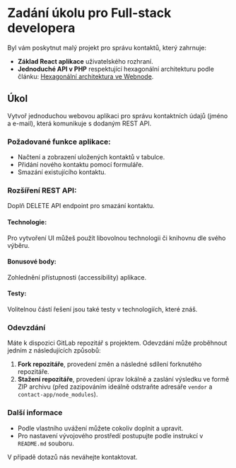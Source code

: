 # Zadání úkolu pro Full-stack developera

Byl vám poskytnut malý projekt pro správu kontaktů, který zahrnuje:
- **Základ React aplikace** uživatelského rozhraní.
- **Jednoduché API v PHP** respektující hexagonální architekturu podle článku: [Hexagonální architektura ve Webnode](https://www.webnode.dev/l/hexagonalni-architektura-ve-webnode/).

## Úkol
Vytvoř jednoduchou webovou aplikaci pro správu kontaktních údajů (jméno a e-mail), která komunikuje s dodaným REST API.
### Požadované funkce aplikace:
* Načtení a zobrazení uložených kontaktů v tabulce.
* Přidání nového kontaktu pomocí formuláře.
* Smazání existujícího kontaktu.
### Rozšíření REST API:
Doplň DELETE API endpoint pro smazání kontaktu.
#### Technologie:
Pro vytvoření UI můžeš použít libovolnou technologii či knihovnu dle svého výběru.
#### Bonusové body:
Zohlednění přístupnosti (accessibility) aplikace.
#### Testy:
Volitelnou částí řešení jsou také testy v technologiích, které znáš.

### Odevzdání
Máte k dispozici GitLab repozitář s projektem. Odevzdání může proběhnout jedním z následujících způsobů:
1. **Fork repozitáře**, provedení změn a následné sdílení forknutého repozitáře.
2. **Stažení repozitáře**, provedení úprav lokálně a zaslání výsledku ve formě ZIP archivu (před zazipováním ideálně odstraňte adresáře `vendor` a `contact-app/node_modules`).

### Další informace
- Podle vlastního uvážení můžete cokoliv doplnit a upravit.
- Pro nastavení vývojového prostředí postupujte podle instrukcí v `README.md` souboru.

V případě dotazů nás neváhejte kontaktovat.
